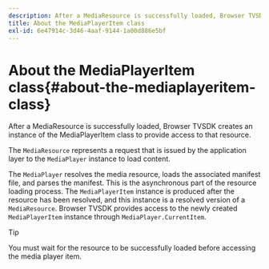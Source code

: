 ```yaml
---
description: After a MediaResource is successfully loaded, Browser TVSDK creates an instance of the MediaPlayerItem class to provide access to that resource.
title: About the MediaPlayerItem class
exl-id: 6e47914c-3d46-4aaf-9144-1a00d886e5bf
---
```

# About the MediaPlayerItem class{#about-the-mediaplayeritem-class}

After a MediaResource is successfully loaded, Browser TVSDK creates an instance of the MediaPlayerItem class to provide access to that resource.

The `MediaResource` represents a request that is issued by the application layer to the `MediaPlayer` instance to load content.

The `MediaPlayer` resolves the media resource, loads the associated manifest file, and parses the manifest. This is the asynchronous part of the resource loading process. The `MediaPlayerItem` instance is produced after the resource has been resolved, and this instance is a resolved version of a `MediaResource`. Browser TVSDK provides access to the newly created `MediaPlayerItem` instance through `MediaPlayer.CurrentItem`.

>[!TIP]
>
>You must wait for the resource to be successfully loaded before accessing the media player item.
